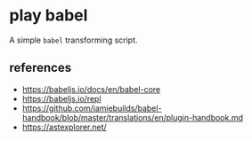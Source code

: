 # play babel

A simple `babel` transforming script.

## references

- <https://babeljs.io/docs/en/babel-core>
- <https://babeljs.io/repl>
- <https://github.com/jamiebuilds/babel-handbook/blob/master/translations/en/plugin-handbook.md>
- <https://astexplorer.net/>
